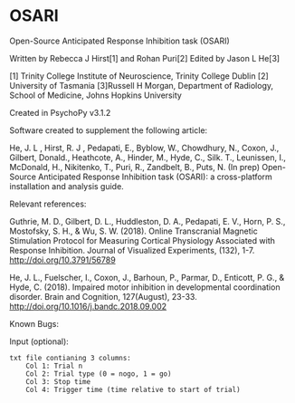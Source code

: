# OSARI
 Open-Source Anticipated Response Inhibition task (OSARI)


Written by Rebecca J Hirst[1] and Rohan Puri[2]
Edited by Jason L He[3]

[1] Trinity College Institute of Neuroscience, Trinity College Dublin
[2] University of Tasmania
[3]Russell H Morgan, Department of Radiology, School of Medicine, Johns Hopkins University 

Created in PsychoPy v3.1.2

Software created to supplement the following article:

He, J. L , Hirst, R. J , Pedapati, E., Byblow, W., Chowdhury, N., Coxon, J., Gilbert, Donald., Heathcote, A., Hinder, M., Hyde, C., Silk. T., Leunissen, I., McDonald, H., Nikitenko, T., Puri, R., Zandbelt, B., Puts, N. (In prep) Open-Source Anticipated Response Inhibition task (OSARI): a cross-platform installation and analysis guide. 

Relevant references:
    
Guthrie, M. D., Gilbert, D. L., Huddleston, D. A., Pedapati, E. V., Horn, P. S., Mostofsky, S. H., & Wu, S. W. (2018). 
Online Transcranial Magnetic Stimulation Protocol for Measuring Cortical Physiology Associated with Response Inhibition.
Journal of Visualized Experiments, (132), 1-7. http://doi.org/10.3791/56789

He, J. L., Fuelscher, I., Coxon, J., Barhoun, P., Parmar, D., Enticott, P. G., & Hyde, C. (2018). 
Impaired motor inhibition in developmental coordination disorder. Brain and Cognition, 127(August),
23-33. http://doi.org/10.1016/j.bandc.2018.09.002


Known Bugs:
    
Input (optional):
    
    txt file contianing 3 columns:
        Col 1: Trial n
        Col 2: Trial type (0 = nogo, 1 = go)
        Col 3: Stop time
        Col 4: Trigger time (time relative to start of trial) 